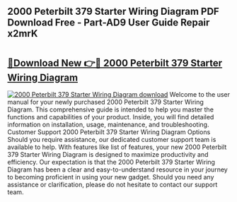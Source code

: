 ## 2000 Peterbilt 379 Starter Wiring Diagram PDF Download Free - Part-AD9 User Guide Repair x2mrK

# <h2><a href="http://dfmyntn.blite.top/?on=2000+Peterbilt+379+Starter+Wiring+Diagram">🔗Download New 👉🔴 2000 Peterbilt 379 Starter Wiring Diagram</a></h2>

[![2000 Peterbilt 379 Starter Wiring Diagram download](https://i.imgur.com/lujVjoI.png)](http://dfmyntn.blite.top/?on=2000+Peterbilt+379+Starter+Wiring+Diagram)
Welcome to the user manual for your newly purchased 2000 Peterbilt 379 Starter Wiring Diagram. This comprehensive guide is intended to help you master the functions and capabilities of your product. Inside, you will find detailed information on installation, usage, maintenance, and troubleshooting. Customer Support 2000 Peterbilt 379 Starter Wiring Diagram Options Should you require assistance, our dedicated customer support team is available to help. With features like list of features, your new 2000 Peterbilt 379 Starter Wiring Diagram is designed to maximize productivity and efficiency. Our expectation is that the 2000 Peterbilt 379 Starter Wiring Diagram has been a clear and easy-to-understand resource in your journey to becoming proficient in using your new gadget. Should you need any assistance or clarification, please do not hesitate to contact our support team.
